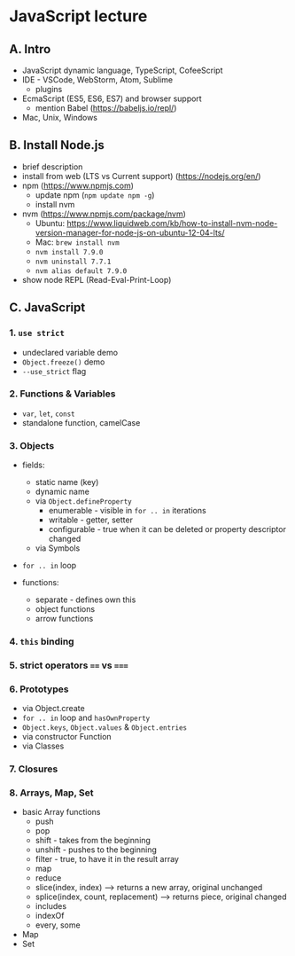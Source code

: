 # JavaScript lecture

## A. Intro
- JavaScript dynamic language, TypeScript, CofeeScript
- IDE - VSCode, WebStorm, Atom, Sublime
  - plugins
- EcmaScript (ES5, ES6, ES7) and browser support
  - mention Babel (<https://babeljs.io/repl/>)
- Mac, Unix, Windows

## B. Install Node.js
- brief description
- install from web (LTS vs Current support) (<https://nodejs.org/en/>)
- npm (<https://www.npmjs.com>)
  - update npm (`npm update npm -g`)
  - install nvm
- nvm (<https://www.npmjs.com/package/nvm>)
  - Ubuntu: <https://www.liquidweb.com/kb/how-to-install-nvm-node-version-manager-for-node-js-on-ubuntu-12-04-lts/>
  - Mac: `brew install nvm`
  - `nvm install 7.9.0`
  - `nvm uninstall 7.7.1`
  - `nvm alias default 7.9.0`
- show node REPL (Read-Eval-Print-Loop)

## C. JavaScript

  ### 1. `use strict` 
  - undeclared variable demo
  - `Object.freeze()` demo
  - `--use_strict` flag

  ### 2. Functions & Variables
  - `var`, `let`, `const`
  - standalone function, camelCase

  ### 3. Objects
  - fields:
    - static name (key)
    - dynamic name
    - via `Object.defineProperty`
      - enumerable - visible in `for .. in` iterations
      - writable - getter, setter
      - configurable - true when it can be deleted or property descriptor changed
    - via Symbols

  - `for .. in` loop
  - functions:
    - separate - defines own this
    - object functions
    - arrow functions

  ### 4. `this` binding

  ### 5. strict operators `==` vs `===`

  ### 6. Prototypes
  - via Object.create
  - `for .. in` loop and `hasOwnProperty`
  - `Object.keys`, `Object.values` & `Object.entries`
  - via constructor Function
  - via Classes

  ### 7. Closures

  ### 8. Arrays, Map, Set
  - basic Array functions
    - push
    - pop
    - shift - takes from the beginning
    - unshift - pushes to the beginning
    - filter - true, to have it in the result array
    - map
    - reduce
    - slice(index, index) --> returns a new array, original unchanged
    - splice(index, count, replacement) --> returns piece, original changed
    - includes
    - indexOf
    - every, some
  - Map
  - Set
